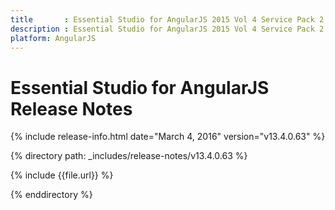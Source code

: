 ```yaml
---
title       : Essential Studio for AngularJS 2015 Vol 4 Service Pack 2 Release Notes
description : Essential Studio for AngularJS 2015 Vol 4 Service Pack 2 Release Notes
platform: AngularJS
---
```


# Essential Studio for AngularJS Release Notes

{% include release-info.html date="March 4, 2016" version="v13.4.0.63" %} 

{% directory path: _includes/release-notes/v13.4.0.63 %}

{% include {{file.url}} %}

{% enddirectory %}